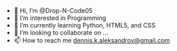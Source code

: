 - 👋 Hi, I’m @Drop-N-Code05
- 👀 I’m interested in Programming
- 🌱 I’m currently learning Python, HTML5, and CSS
- 💞️ I’m looking to collaborate on ...
- 📫 How to reach me dennis.k.aleksandrov@gmail.com

<!---
dennis-k-aleksandrov/dennis-k-aleksandrov is a ✨ special ✨ repository because its `README.md` (this file) appears on your GitHub profile.
You can click the Preview link to take a look at your changes.
--->
